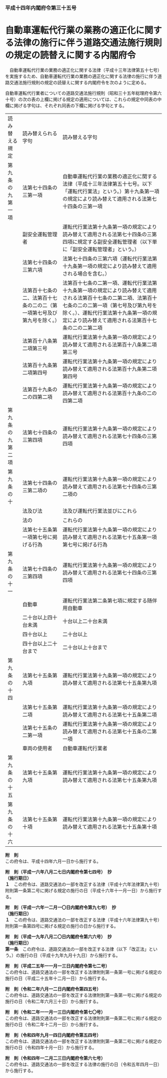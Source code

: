 ### 平成十四年内閣府令第三十五号  
# 自動車運転代行業の業務の適正化に関する法律の施行に伴う道路交通法施行規則の規定の読替えに関する内閣府令  
　自動車運転代行業の業務の適正化に関する法律（平成十三年法律第五十七号）を実施するため、自動車運転代行業の業務の適正化に関する法律の施行に伴う道路交通法施行規則の規定の読替えに関する内閣府令を次のように定める。  
  
自動車運転代行業者についての道路交通法施行規則（昭和三十五年総理府令第六十号）の次の表の上欄に掲げる規定の適用については、これらの規定中同表の中欄に掲げる字句は、それぞれ同表の下欄に掲げる字句とする。  

||||  
| --- | --- | --- |  
|読み替える規定|読み替えられる字句|読み替える字句|  
|第九条の九第一項|法第七十四条の三第一項|自動車運転代行業の業務の適正化に関する法律（平成十三年法律第五十七号。以下「運転代行業法」という。）第十九条第一項の規定により読み替えて適用される法第七十四条の三第一項|  
||副安全運転管理者|運転代行業法第十九条第一項の規定により読み替えて適用される法第七十四条の三第四項に規定する副安全運転管理者（以下単に「副安全運転管理者」という。）|  
||法第七十四条の三第六項|法第七十四条の三第六項（運転代行業法第十九条第一項の規定により読み替えて適用される場合を含む。）|  
||法第百十七条の二、法第百十七条の二の二（第一項第七号及び第九号を除く。）|法第百十七条の二第一項、運転代行業法第十九条第一項の規定により読み替えて適用される法第百十七条の二第二項、法第百十七条の二の二第一項（第七号及び第九号を除く。）、運転代行業法第十九条第一項の規定により読み替えて適用される法第百十七条の二の二第二項|  
||法第百十八条第二項第三号|運転代行業法第十九条第一項の規定により読み替えて適用される法第百十八条第二項第三号|  
||法第百十九条第二項第四号|運転代行業法第十九条第一項の規定により読み替えて適用される法第百十九条第二項第四号|  
||法第百十九条の二の四第二項|運転代行業法第十九条第一項の規定により読み替えて適用される法第百十九条の二の四第二項|  
|第九条の九第二項|法第七十四条の三第四項|運転代行業法第十九条第一項の規定により読み替えて適用される法第七十四条の三第四項|  
|第九条の十|法第七十四条の三第二項の|運転代行業法第十九条第一項の規定により読み替えて適用される法第七十四条の三第二項の|  
||法及び法|法及び運転代行業法並びにこれら|  
||法の|これらの|  
||法第七十五条第一項第七号に掲げる行為|運転代行業法第十九条第一項の規定により読み替えて適用される法第七十五条第一項第七号に掲げる行為|  
|第九条の十一|法第七十四条の三第四項|運転代行業法第十九条第一項の規定により読み替えて適用される法第七十四条の三第四項|  
||自動車|運転代行業法第二条第七項に規定する随伴用自動車|  
||二十台以上四十台未満|十台以上二十台未満|  
||四十台以上|二十台以上|  
||四十台以上二十台まで|二十台以上十台まで|  
|第九条の十四|法第七十五条第九項|運転代行業法第十九条第一項の規定により読み替えて適用される法第七十五条第九項|  
||法第七十五条第二項|運転代行業法第十九条第一項の規定により読み替えて適用される法第七十五条第二項|  
||法第七十五条の二第一項|運転代行業法第十九条第一項の規定により読み替えて適用される法第七十五条の二第一項|  
||車両の使用者|自動車運転代行業者|  
|第九条の十五|法第七十五条第九項|運転代行業法第十九条第一項の規定により読み替えて適用される法第七十五条第九項|  
|第九条の十六|法第七十五条第十項|運転代行業法第十九条第一項の規定により読み替えて適用される法第七十五条第十項|  
  
  
**附　則**  
この府令は、平成十四年六月一日から施行する。  
  
**附　則（平成一六年八月二七日内閣府令第七四号）　抄**  
**（施行期日）**  
**１**　この府令は、道路交通法の一部を改正する法律（平成十六年法律第九十号）附則第一条第二号に掲げる規定の施行の日（平成十六年十一月一日）から施行する。  
  
**附　則（平成一六年一二月一〇日内閣府令第九七号）　抄**  
**（施行期日）**  
**１**　この府令は、道路交通法の一部を改正する法律（平成十六年法律第九十号）附則第一条第四号に掲げる規定の施行の日から施行する。  
  
**附　則（平成一九年八月二〇日内閣府令第六六号）　抄**  
**（施行期日）**  
**第一条**　この府令は、道路交通法の一部を改正する法律（以下「改正法」という。）の施行の日（平成十九年九月十九日）から施行する。  
  
**附　則（平成二五年一一月一三日内閣府令第七二号）**  
この府令は、道路交通法の一部を改正する法律附則第一条第一号に掲げる規定の施行の日（平成二十五年十二月一日）から施行する。  
  
**附　則（令和二年六月一二日内閣府令第四五号）**  
この府令は、道路交通法の一部を改正する法律附則第一条第一号に掲げる規定の施行の日（令和二年六月三十日）から施行する。  
  
**附　則（令和二年一一月一三日内閣府令第七〇号）**  
この府令は、道路交通法の一部を改正する法律附則第一条第二号に掲げる規定の施行の日（令和二年十二月一日）から施行する。  
  
**附　則（令和四年九月一四日内閣府令第五四号）**  
この府令は、道路交通法の一部を改正する法律附則第一条第二号に掲げる規定の施行の日（令和四年十月一日）から施行する。  
  
**附　則（令和四年一二月二三日内閣府令第六七号）**  
この府令は、道路交通法の一部を改正する法律の施行の日（令和五年四月一日）から施行する。  
  
